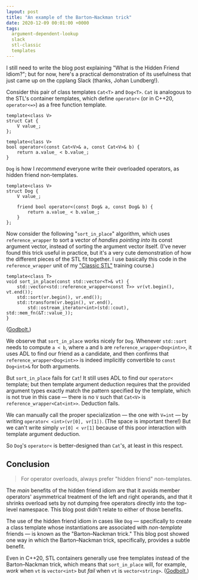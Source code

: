 ```yaml
---
layout: post
title: "An example of the Barton–Nackman trick"
date: 2020-12-09 00:01:00 +0000
tags:
  argument-dependent-lookup
  slack
  stl-classic
  templates
---
```


I still need to write the blog post explaining "What is the Hidden Friend Idiom?";
but for now, here's a practical demonstration of its usefulness that just came up
on the cpplang Slack (thanks, Johan Lundberg!).

Consider this pair of class templates `Cat<T>` and `Dog<T>`. `Cat` is analogous to
the STL's container templates, which define `operator<` (or in C++20, `operator<=>`)
as a free function template.

    template<class V>
    struct Cat {
        V value_;
    };

    template<class V>
    bool operator<(const Cat<V>& a, const Cat<V>& b) {
        return a.value_ < b.value_;
    }

`Dog` is how I _recommend_ everyone write their
overloaded operators, as hidden friend non-templates.

    template<class V>
    struct Dog {
        V value_;

        friend bool operator<(const Dog& a, const Dog& b) {
            return a.value_ < b.value_;
        }
    };

Now consider the following "`sort_in_place`" algorithm, which
uses `reference_wrapper` to sort a vector of _handles pointing into_
its const argument vector, instead of sorting the argument vector
itself. (I've never found this trick useful in practice, but it's
a very cute demonstration of how the different pieces of the STL
fit together. I use basically this code in the `reference_wrapper`
unit of my ["Classic STL"](https://cppcon.org/class-2020-classic-stl/) training course.)

    template<class T>
    void sort_in_place(const std::vector<T>& vt) {
        std::vector<std::reference_wrapper<const T>> vr(vt.begin(), vt.end());
        std::sort(vr.begin(), vr.end());
        std::transform(vr.begin(), vr.end(),
            std::ostream_iterator<int>(std::cout), std::mem_fn(&T::value_));
    }

([Godbolt.](https://godbolt.org/z/PscoPz))

We observe that `sort_in_place` works nicely for `Dog`. Whenever `std::sort`
needs to compute `a < b`, where `a` and `b` are `reference_wrapper<Dog<int>>`,
it uses ADL to find our friend as a candidate, and then confirms that `reference_wrapper<Dog<int>>`
is indeed implicitly convertible to `const Dog<int>&` for both arguments.

But `sort_in_place` fails for `Cat`! It still uses ADL to find our `operator<`
template; but then template argument deduction requires that the provided argument types
exactly match the pattern specified by the template, which is not true in this case —
there is no `V` such that `Cat<V>` is `reference_wrapper<Cat<int>>`. Deduction fails.

We can manually call the proper specialization — the one with `V=int` — by writing
`operator< <int>(vr[0], vr[1])`. (The space is important there!)
But we can't write simply `vr[0] < vr[1]` because of this poor interaction with
template argument deduction.

So `Dog`'s `operator<` is better-designed than `Cat`'s, at least in this respect.


## Conclusion

> For operator overloads, always prefer "hidden friend" non-templates.

The _main_ benefits of the hidden friend idiom are that it avoids member operators'
asymmetrical treatment of the left and right operands, and that it shrinks overload sets
by not dumping free operators directly into the top-level namespace. This blog post
didn't relate to either of those benefits.

The use of the hidden friend idiom in cases like `Dog` — specifically to create a
class template whose instantiations are associated with _non-template_ friends —
is known as the "Barton–Nackman trick." This blog post showed one way in which
the Barton–Nackman trick, specifically, provides a subtle benefit.

Even in C++20, STL containers generally use free templates instead of the Barton–Nackman trick,
which means that `sort_in_place` will, for example, _work_ when `vt` is `vector<int>`
but _fail_ when `vt` is `vector<string>`. ([Godbolt.](https://godbolt.org/z/x7nWhj))
